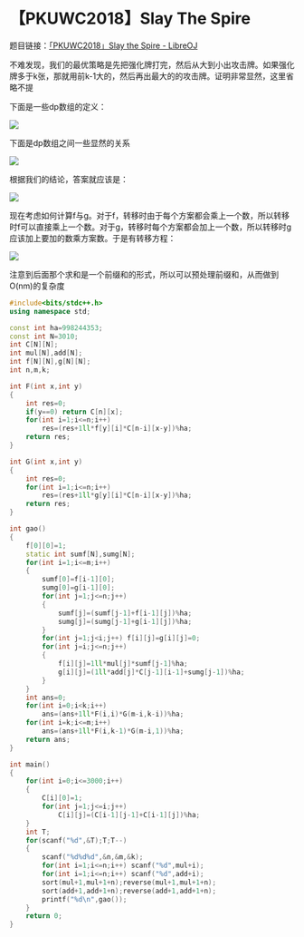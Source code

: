 # 【PKUWC2018】Slay The Spire

题目链接：[「PKUWC2018」Slay the Spire - LibreOJ](https://loj.ac/problem/2538)

不难发现，我们的最优策略是先把强化牌打完，然后从大到小出攻击牌。如果强化牌多于k张，那就用前k-1大的，然后再出最大的的攻击牌。证明非常显然，这里省略不提

下面是一些dp数组的定义：

![](http://www.ebola.pro/images/pkuwc2018_sts_1.png)

下面是dp数组之间一些显然的关系

![](http://www.ebola.pro/images/pkuwc2018_sts_2.png)

根据我们的结论，答案就应该是：

![](http://www.ebola.pro/images/pkuwc2018_sts_3.png)

现在考虑如何计算f与g。对于f，转移时由于每个方案都会乘上一个数，所以转移时f可以直接乘上一个数。对于g，转移时每个方案都会加上一个数，所以转移时g应该加上要加的数乘方案数。于是有转移方程：

![](http://www.ebola.pro/images/pkuwc2018_sts_4.png)

注意到后面那个求和是一个前缀和的形式，所以可以预处理前缀和，从而做到O(nm)的复杂度

```cpp
#include<bits/stdc++.h>
using namespace std;

const int ha=998244353;
const int N=3010;
int C[N][N];
int mul[N],add[N];
int f[N][N],g[N][N];
int n,m,k;

int F(int x,int y)
{
    int res=0;
    if(y==0) return C[n][x];
    for(int i=1;i<=n;i++)
        res=(res+1ll*f[y][i]*C[n-i][x-y])%ha;
    return res;
}

int G(int x,int y)
{
    int res=0;
    for(int i=1;i<=n;i++)
        res=(res+1ll*g[y][i]*C[n-i][x-y])%ha;
    return res;
}

int gao()
{
    f[0][0]=1;
    static int sumf[N],sumg[N];
    for(int i=1;i<=m;i++)
    {
        sumf[0]=f[i-1][0];
        sumg[0]=g[i-1][0];
        for(int j=1;j<=n;j++)
        {
            sumf[j]=(sumf[j-1]+f[i-1][j])%ha;
            sumg[j]=(sumg[j-1]+g[i-1][j])%ha;
        }
        for(int j=1;j<i;j++) f[i][j]=g[i][j]=0;
        for(int j=i;j<=n;j++)
        {
            f[i][j]=1ll*mul[j]*sumf[j-1]%ha;
            g[i][j]=(1ll*add[j]*C[j-1][i-1]+sumg[j-1])%ha;
        }
    }
    int ans=0;
    for(int i=0;i<k;i++)
        ans=(ans+1ll*F(i,i)*G(m-i,k-i))%ha;
    for(int i=k;i<=m;i++)
        ans=(ans+1ll*F(i,k-1)*G(m-i,1))%ha;
    return ans;
}

int main()
{
    for(int i=0;i<=3000;i++)
    {
        C[i][0]=1;
        for(int j=1;j<=i;j++)
            C[i][j]=(C[i-1][j-1]+C[i-1][j])%ha;
    }
    int T;
    for(scanf("%d",&T);T;T--)
    {
        scanf("%d%d%d",&n,&m,&k);
        for(int i=1;i<=n;i++) scanf("%d",mul+i);
        for(int i=1;i<=n;i++) scanf("%d",add+i);
        sort(mul+1,mul+1+n);reverse(mul+1,mul+1+n);
        sort(add+1,add+1+n);reverse(add+1,add+1+n);
        printf("%d\n",gao());
    }
    return 0;
}
```